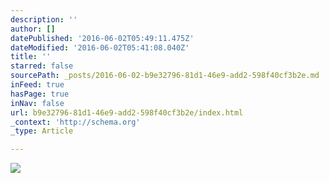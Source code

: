 ```yaml
---
description: ''
author: []
datePublished: '2016-06-02T05:49:11.475Z'
dateModified: '2016-06-02T05:41:08.040Z'
title: ''
starred: false
sourcePath: _posts/2016-06-02-b9e32796-81d1-46e9-add2-598f40cf3b2e.md
inFeed: true
hasPage: true
inNav: false
url: b9e32796-81d1-46e9-add2-598f40cf3b2e/index.html
_context: 'http://schema.org'
_type: Article

---
```

![](https://the-grid-user-content.s3-us-west-2.amazonaws.com/fc4753ec-cb78-4161-a6da-84a220d0164a.jpg)